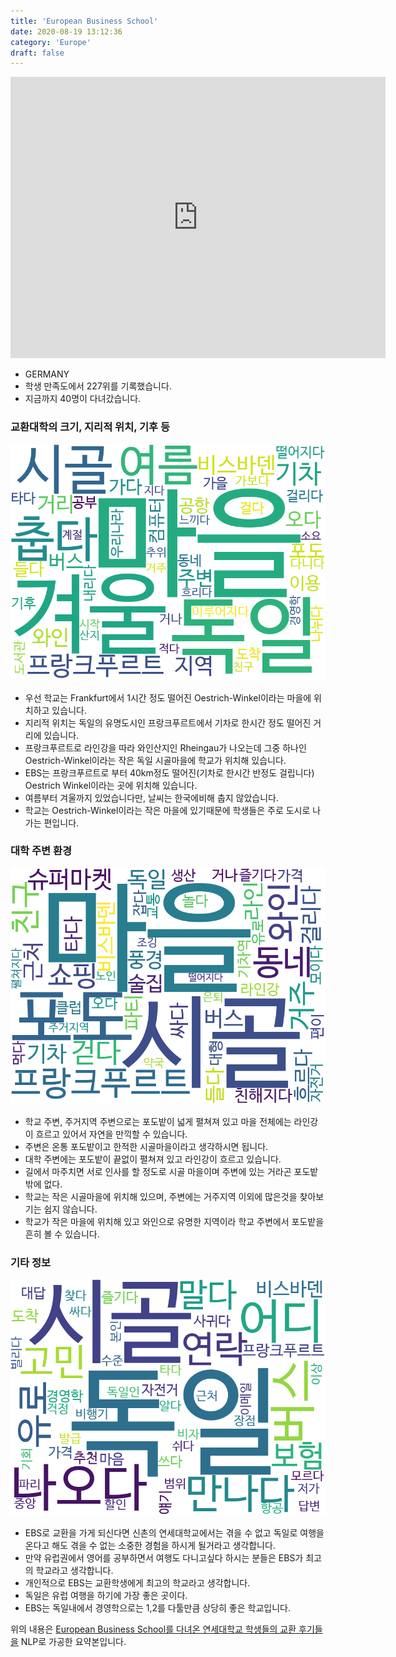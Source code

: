 ```yaml
---
title: 'European Business School'
date: 2020-08-19 13:12:36
category: 'Europe'
draft: false
---
```


<iframe
width="600"
height="450"
frameborder="0" style="border:0"
src="https://www.google.com/maps/embed/v1/place?key=AIzaSyC9e1AME-pVmWC4hBpFdu5S4dKzyepa3HQ&q=European+Business+School&center=48.83775479999999,2.2915883&zoom=14" allowfullscreen>
</iframe>


* GERMANY
* 학생 만족도에서 227위를 기록했습니다.
* 지금까지 40명이 다녀갔습니다. 

### 교환대학의 크기, 지리적 위치, 기후 등

![gen_info-WordCloud](../univ_wordclouds_okt/gen_info/DE000002_gen_info_okt.png)

* 우선 학교는 Frankfurt에서 1시간 정도 떨어진 Oestrich-Winkel이라는 마을에 위치하고 있습니다.
* 지리적 위치는 독일의 유명도시인 프랑크푸르트에서 기차로 한시간 정도 떨어진 거리에 있습니다.
* 프랑크푸르트로 라인강을 따라 와인산지인 Rheingau가 나오는데 그중 하나인 Oestrich-Winkel이라는 작은 독일 시골마을에 학교가 위치해 있습니다.
* EBS는 프랑크푸르트로 부터 40km정도 떨어진(기차로 한시간 반정도 걸립니다) Oestrich Winkel이라는 곳에 위치해 있습니다.
* 여름부터 겨울까지 있었습니다만, 날씨는 한국에비해 춥지 않았습니다.
* 학교는 Oestrich-Winkel이라는 작은 마을에 있기때문에 학생들은 주로 도시로 나가는 편입니다.


### 대학 주변 환경

![env_info-WordCloud](../univ_wordclouds_okt/env_info/DE000002_env_info_okt.png)

* 학교 주변, 주거지역 주변으로는 포도밭이 넓게 펼쳐져 있고 마을 전체에는 라인강이 흐르고 있어서 자연을 만끽할 수 있습니다.
* 주변은 온통 포도밭이고 한적한 시골마을이라고 생각하시면 됩니다.
* 대학 주변에는 포도밭이 끝없이 펼쳐져 있고 라인강이 흐르고 있습니다.
* 길에서 마주치면 서로 인사를 할 정도로 시골 마을이며 주변에 있는 거라곤 포도밭밖에 없다.
* 학교는 작은 시골마을에 위치해 있으며, 주변에는 거주지역 이외에 많은것을 찾아보기는 쉽지 않습니다.
* 학교가 작은 마을에 위치해 있고 와인으로 유명한 지역이라 학교 주변에서 포도밭을 흔히 볼 수 있습니다.


### 기타 정보

![etc_info-WordCloud](../univ_wordclouds_okt/etc_info/DE000002_etc_info_okt.png)

* EBS로 교환을 가게 되신다면 신촌의 연세대학교에서는 겪을 수 없고 독일로 여행을 온다고 해도 겪을 수 없는 소중한 경험을 하시게 될거라고 생각합니다.
* 만약 유럽권에서 영어를 공부하면서 여행도 다니고싶다 하시는 분들은 EBS가 최고의 학교라고 생각합니다.
* 개인적으로 EBS는 교환학생에게 최고의 학교라고 생각합니다.
* 독일은 유럽 여행을 하기에 가장 좋은 곳이다.
* EBS는 독일내에서 경영학으로는 1,2를 다툴만큼 상당히 좋은 학교입니다.


위의 내용은 [European Business School를 다녀온 연세대학교 학생들의 교환 후기들을](http://oia.yonsei.ac.kr/partner/expReport.asp?ucode=DE000002&bgbn=A) NLP로 가공한 요약본입니다. 

